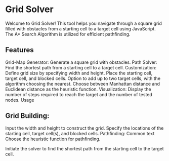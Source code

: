 # Grid Solver #
Welcome to Grid Solver! This tool helps you navigate through a square grid filled with obstacles from a starting cell to a target cell using JavaScript.
The A* Search Algorithm is utilized for efficient pathfinding.

## Features ##
Grid-Map Generator: Generate a square grid with obstacles.
Path Solver: Find the shortest path from a starting cell to a target cell.
Customization:
Define grid size by specifying width and height.
Place the starting cell, target cell, and blocked cells.
Option to add up to two target cells, with the algorithm choosing the nearest.
Choose between Manhattan distance and Euclidean distance as the heuristic function.
Visualization: Display the number of steps required to reach the target and the number of tested nodes.
Usage
## Grid Building: ##

Input the width and height to construct the grid.
Specify the locations of the starting cell, target cell(s), and blocked cells.
Pathfinding:
Common text
Choose the heuristic function for pathfinding.







Initiate the solver to find the shortest path from the starting cell to the target cell.
